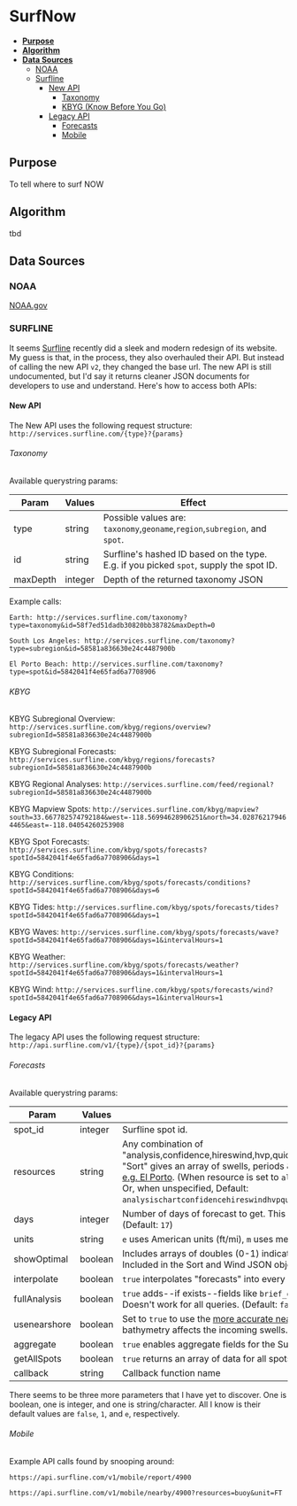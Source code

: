 # SurfNow

- [**Purpose**](#purpose)
- [**Algorithm**](#algorithm)
- [**Data Sources**](#data-sources)
    - [NOAA](#noaa)
    - [Surfline](#surfline)
        - [New API](#new-api)
            - [Taxonomy ](#taxonomy)
            - [KBYG (Know Before You Go) ](#kbyg)
        - [Legacy API](#legacy-api)
            - [Forecasts](#forecasts)
            - [Mobile](#mobile)

## Purpose

To tell where to surf NOW

## Algorithm

tbd

## Data Sources

### NOAA

[NOAA.gov](noaa.gov)


### SURFLINE

It seems [Surfline](surfline.com) recently did a sleek and modern redesign of its website. My guess is that, in the process, they also overhauled their API. But instead of calling the new API `v2`, they changed the base url. The new API is still undocumented, but I'd say it returns cleaner JSON documents for developers to use and understand. Here's how to access both APIs:

#### New API
The New API uses the following request structure: `http://services.surfline.com/{type}?{params}`

###### Taxonomy

Available querystring params:

Param|Values|Effect
-----|------|------
type|string|Possible values are: `taxonomy`,`geoname`,`region`,`subregion`, and `spot`.
id|string|Surfline's hashed ID based on the type. E.g. if you picked `spot`, supply the spot ID.
maxDepth|integer|Depth of the returned taxonomy JSON

Example calls:
```
Earth: http://services.surfline.com/taxonomy?type=taxonomy&id=58f7ed51dadb30820bb38782&maxDepth=0

South Los Angeles: http://services.surfline.com/taxonomy?type=subregion&id=58581a836630e24c4487900b

El Porto Beach: http://services.surfline.com/taxonomy?type=spot&id=5842041f4e65fad6a7708906
```
###### KBYG

KBYG Subregional Overview:
`http://services.surfline.com/kbyg/regions/overview?subregionId=58581a836630e24c4487900b`

KBYG Subregional Forecasts:
`http://services.surfline.com/kbyg/regions/forecasts?subregionId=58581a836630e24c4487900b`

KBYG Regional Analyses:
`http://services.surfline.com/feed/regional?subregionId=58581a836630e24c4487900b`

KBYG Mapview Spots:
`http://services.surfline.com/kbyg/mapview?south=33.667782574792184&west=-118.56994628906251&north=34.028762179464465&east=-118.04054260253908`

KBYG Spot Forecasts:
`http://services.surfline.com/kbyg/spots/forecasts?spotId=5842041f4e65fad6a7708906&days=1`

KBYG Conditions:
`http://services.surfline.com/kbyg/spots/forecasts/conditions?spotId=5842041f4e65fad6a7708906&days=6`

KBYG Tides:
`http://services.surfline.com/kbyg/spots/forecasts/tides?spotId=5842041f4e65fad6a7708906&days=1`

KBYG Waves:
`http://services.surfline.com/kbyg/spots/forecasts/wave?spotId=5842041f4e65fad6a7708906&days=1&intervalHours=1`

KBYG Weather:
`http://services.surfline.com/kbyg/spots/forecasts/weather?spotId=5842041f4e65fad6a7708906&days=1&intervalHours=1`

KBYG Wind:
`http://services.surfline.com/kbyg/spots/forecasts/wind?spotId=5842041f4e65fad6a7708906&days=1&intervalHours=1`


#### Legacy API
The legacy API uses the following request structure: `http://api.surfline.com/v1/{type}/{spot_id}?{params}`

###### Forecasts

Available querystring params:

Param|Values|Effect
-----|------|------
spot_id|integer|Surfline spot id.
resources|string|Any combination of "analysis,confidence,hireswind,hvp,quickspot,sort,surf,surflineweather,tide,ureport,watertemp,weather,wind". "Sort" gives an array of swells, periods & heights that are used for the forecast tables on spot forecast pages [e.g. El Porto](https://www.surfline.com/surf-report/el-porto/5842041f4e65fad6a7708906/forecast). (When resource is set to `all`, you get `analysisconfidencehvpsortsurftidewatertempweatherwind`. Or, when unspecified, Default: `analysischartconfidencehireswindhvpquickspotsortsurfsurflineweathertideureportwatertempweatherwind`)
days|integer|Number of days of forecast to get. This seems to cap out at 16 for Wind and 25 for Surf. (Credit source) (Default: `17`)
units|string|`e` uses American units (ft/mi), `m` uses metric (Default: `e`)
showOptimal|boolean|Includes arrays of doubles (0-1) indicating whether each wind & swell forecast is optimal for this spot or not. Included in the Sort and Wind JSON object. (Default: `false`)
interpolate|boolean|`true` interpolates "forecasts" into every 3 hours instead of the default every 6. (Default: `false`)
fullAnalysis|boolean|`true` adds--if exists--fields like `brief_outlook`, `best_bet`, and `extended_outlook` to the Analysis JSON object. Doesn't work for all queries. (Default: `false`)
usenearshore|boolean|Set to `true` to use the [more accurate nearshore models](http://www.surfline.com/surf-science/what-is-lola---forecaster-blog_61031/) that take into account how each spot's unique bathymetry affects the incoming swells. (Credit source) (Deafult: `false`)
aggregate|boolean|`true` enables aggregate fields for the Surf resource. Doesn't work for all queries. (Default: `false`)
getAllSpots|boolean|`true` returns an array of data for all spots in the same region as `spot_id` (Default: `false`)
callback|string|Callback function name

There seems to be three more parameters that I have yet to discover. One is boolean, one is integer, and one is string/character. All I know is their default values are `false`, `1`, and `e`, respectively.

###### Mobile
Example API calls found by snooping around:
```
https://api.surfline.com/v1/mobile/report/4900

https://api.surfline.com/v1/mobile/nearby/4900?resources=buoy&unit=FT
```
